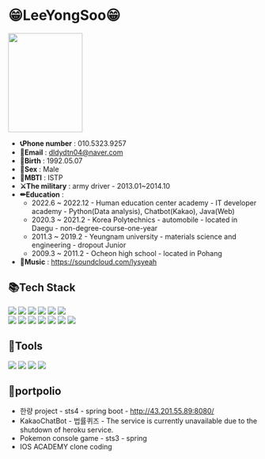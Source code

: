 # 😁LeeYongSoo😁
<img src="https://user-images.githubusercontent.com/107594743/217143404-ae000851-612b-495b-a7d9-7f67986ddf45.jpg" width="150" height="200">

* __📞Phone number__ : 010.5323.9257
* __📧Email__ : dldydtn04@naver.com
* __📆Birth__ : 1992.05.07
* __🧑Sex__ : Male
* __🤟MBTI__ : ISTP
* __⚔The military__ : army driver - 2013.01~2014.10
* __✏Education__ :
  * 2022.6 ~ 2022.12 - Human education center academy - IT developer academy - Python(Data analysis), Chatbot(Kakao), Java(Web)
  * 2020.3 ~ 2021.2 - Korea Polytechnics - automobile - located in Daegu - non-degree-course-one-year
  * 2011.3 ~ 2019.2 - Yeungnam university - materials science and engineering - dropout Junior
  * 2009.3 ~ 2011.2 - Ocheon high school - located in Pohang
* __🎵Music__ : https://soundcloud.com/lysyeah
  
## 📚Tech Stack
<div>
 <img src="https://img.shields.io/badge/JavaScript-3178C6?style=flat&logo=JavaScript&logoColor=white"/>
 <img src="https://img.shields.io/badge/Java-6DB33F?style=flat&logo=Java&logoColor=white"/>
 <img src="https://img.shields.io/badge/Spring-6DB33F?style=flat&logo=Spring&logoColor=white"/>
 <img src="https://img.shields.io/badge/SpringBoot-6DB33F?style=flat&logo=Spring Boot&logoColor=white"/>
 <img src="https://img.shields.io/badge/HTML-E34F26?style=flat&logo=HTML5&logoColor=white"/>
 <img src="https://img.shields.io/badge/CSS-1572B6?style=flat&logo=CSS3&logoColor=white"/>
 <br>
 <img src="https://img.shields.io/badge/BootStrap-7952B3?style=flat&logo=BootStrap&logoColor=white"/>
 <img src="https://img.shields.io/badge/jQuery-1572B6?style=flat&logo=jQuery&logoColor=white"/>
 <img src="https://img.shields.io/badge/MYSQL-4479A1?style=flat&logo=MYSQL&logoColor=white"/>
 <img src="https://img.shields.io/badge/Oracle-F80000?style=flat&logo=Oracle&logoColor=white"/>
 <img src="https://img.shields.io/badge/Amazon AWS-232F3E?style=flat&logo=Amazon AWS&logoColor=white"/>
 <img src="https://img.shields.io/badge/Python-3776AB?style=flat&logo=Python&logoColor=white"/>
 <img src="https://img.shields.io/badge/ERD-2BEDA7?style=flat&logo=&logoColor=white"/>
 
</div>

## 🔨Tools
<div>
 <img src="https://img.shields.io/badge/Eclipse IDE-2C2255?style=flat&logo=Eclipse IDE&logoColor=white"/>
 <img src="https://img.shields.io/badge/Visual Studio Code-007ACC?style=flat&logo=Visual Studio Code&logoColor=white"/>
 <img src="https://img.shields.io/badge/Git-F05032?style=flat&logo=Git&logoColor=white"/>
 <img src="https://img.shields.io/badge/GitHub-181717?style=flat&logo=GitHub&logoColor=white"/>
</div>

## 🎨portpolio
* 한량 project - sts4 - spring boot - http://43.201.55.89:8080/ 
* KakaoChatBot - 법률퀴즈 - The service is currently unavailable due to the shutdown of heroku service.
* Pokemon console game - sts3 - spring
* IOS ACADEMY clone coding

